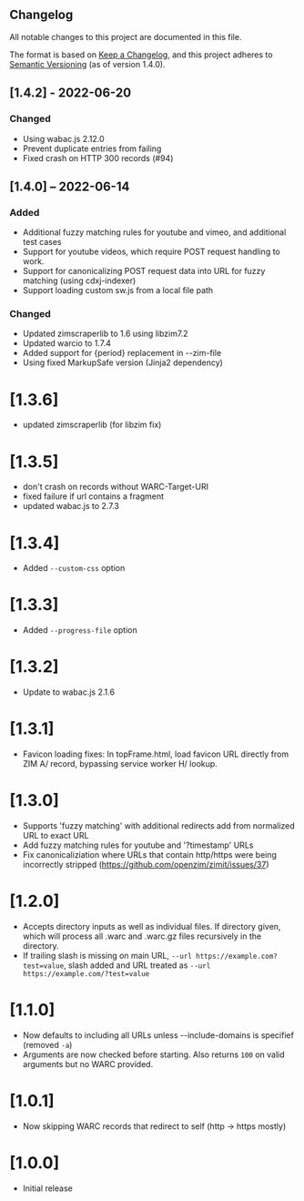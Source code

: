 ## Changelog

All notable changes to this project are documented in this file.

The format is based on [Keep a Changelog](https://keepachangelog.com/en/1.0.0/),
and this project adheres to [Semantic Versioning](https://semver.org/spec/v2.0.0.html) (as of version 1.4.0).

## [1.4.2] - 2022-06-20

### Changed

* Using wabac.js 2.12.0
* Prevent duplicate entries from failing
* Fixed crash on HTTP 300 records (#94)

## [1.4.0] – 2022-06-14

### Added

* Additional fuzzy matching rules for youtube and vimeo, and additional test cases
* Support for youtube videos, which require POST request handling to work.
* Support for canonicalizing POST request data into URL for fuzzy matching (using cdxj-indexer)
* Support loading custom sw.js from a local file path

### Changed

* Updated zimscraperlib to 1.6 using libzim7.2
* Updated warcio to 1.7.4
* Added support for {period} replacement in --zim-file
* Using fixed MarkupSafe version (Jinja2 dependency)

# [1.3.6]

* updated zimscraperlib (for libzim fix)

# [1.3.5]

* don't crash on records without WARC-Target-URI
* fixed failure if url contains a fragment
* updated wabac.js to 2.7.3

# [1.3.4]

* Added `--custom-css` option

# [1.3.3]

* Added `--progress-file` option

# [1.3.2]

* Update to wabac.js 2.1.6

# [1.3.1]

* Favicon loading fixes: In topFrame.html, load favicon URL directly from ZIM A/ record, bypassing service worker H/ lookup.

# [1.3.0]

* Supports 'fuzzy matching' with additional redirects add from normalized URL to exact URL
* Add fuzzy matching rules for youtube and '?timestamp' URLs
* Fix canonicaliziation where URLs that contain http/https were being incorrectly stripped (https://github.com/openzim/zimit/issues/37)

# [1.2.0]

* Accepts directory inputs as well as individual files. If directory given, which will process all .warc and .warc.gz files recursively in the directory.
* If trailing slash is missing on main URL,  `--url https://example.com?test=value`, slash added and URL treated as `--url https://example.com/?test=value`

# [1.1.0]

* Now defaults to including all URLs unless --include-domains is specifief (removed `-a`)
* Arguments are now checked before starting. Also returns `100` on valid arguments but no WARC provided.

# [1.0.1]

* Now skipping WARC records that redirect to self (http -> https mostly)

# [1.0.0]

* Initial release

